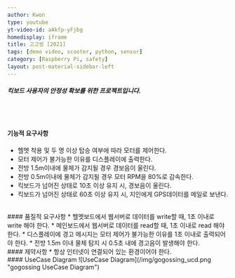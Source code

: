 ```yaml
---
author: Kwon
type: youtube
yt-video-id: aAkfp-yFjbg
homedisplay: iframe
title: 고고씽 [2021]
tags: [demo video, scooter, python, sensor]
category: [Raspberry Pi, safety]
layout: post-material-sidebar-left
---
```

##### 킥보드 사용자의 안정성 확보를 위한 프로젝트입니다.
<br><br>
#### 기능적 요구사항
* 헬멧 착용 및 두 명 이상 탑승 여부에 따라 모터를 제어한다.
* 모터 제어가 불가능한 이유를 디스플레이에 출력한다.
* 전방 1.5m이내에 물체가 감지될 경우 경보음이 울린다.
* 전방 0.5m이내에 물체가 감지될 경우 모터 RPM을 80%로 감속한다.
* 킥보드가 넘어진 상태로 10초 이상 유지 시, 경보음이 울린다.
* 킥보드가 넘어진 상태로 60초 이상 유지 시, 지인에게 GPS데이터를 메일로 보낸다.

<br>
#### 품질적 요구사항
* 헬멧보드에서 웹서버로 데이터를 write할 때, 1초 이내로 write 해야 한다. 
* 메인보드에서 웹서버로 데이터를 read할 때, 1초 이내로 read 해야 한다.                
* 디스플레이에 경고 메시지는 모터 제어가 불가능한 이유를 1초 이내로 출력되어야 한다.
* 전방 1.5m 이내 물체 탐지 시 0.5초 내에 경고음이 발생해야 한다.

<br>
#### 제약사항
* 항상 인터넷이 연결되어 있는 환경이어야 한다.

<br>
#### UseCase Diagram
![UseCase Diagram](/img/gogossing_ucd.png "gogossing UseCase Diagram")